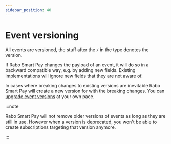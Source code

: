 ```yaml
---
sidebar_position: 40
---
```


# Event versioning
All events are versioned, the stuff after the `/` in the type denotes the version.

If Rabo Smart Pay changes the payload of an event, it will do so in a backward compatible way, e.g. by adding new
fields. Existing implementations will ignore new fields that they are not aware of.

In cases where breaking changes to existing versions are inevitable Rabo Smart Pay will create a new version for with
the breaking changes. You can [upgrade event versions](./upgrading-event-versions.md) at your own pace.

:::note

Rabo Smart Pay will not remove older versions of events as long as they are still in use. However when a version is
deprecated, you won't be able to create subscriptions targeting that version anymore.

:::
